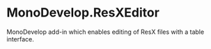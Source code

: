 # MonoDevelop.ResXEditor

MonoDevelop add-in which enables editing of ResX files with a table interface.
